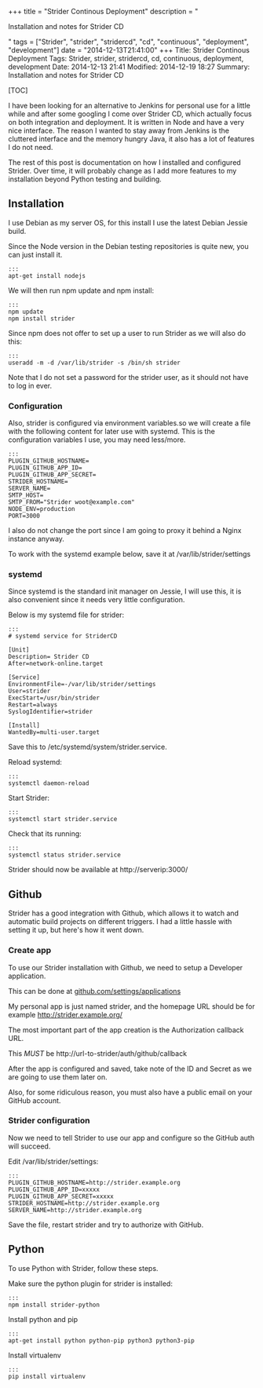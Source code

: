 +++
title = "Strider Continous Deployment"
description = "<p>Installation and notes for Strider CD</p>"
tags = ["Strider", "strider", "stridercd", "cd", "continuous", "deployment", "development"]
date = "2014-12-13T21:41:00"
+++
Title: Strider Continous Deployment
Tags: Strider, strider, stridercd, cd, continuous, deployment, development
Date: 2014-12-13 21:41
Modified: 2014-12-19 18:27
Summary: Installation and notes for Strider CD

[TOC]

I have been looking for an alternative to Jenkins for personal use for a little while and after some googling I come over Strider CD, which actually focus on both integration and deployment. It is written in Node and have a very nice interface. The reason I wanted to stay away from Jenkins is the cluttered interface and the memory hungry Java, it also has a lot of features I do not need.

The rest of this post is documentation on how I installed and configured Strider. Over time, it will probably change as I add more features to my installation beyond Python testing and building.

## Installation
I use Debian as my server OS, for this install I use the latest Debian Jessie build.

Since the Node version in the Debian testing repositories is quite new, you can just install it.

    :::
    apt-get install nodejs

We will then run npm update and npm install:

    :::
    npm update
    npm install strider

Since npm does not offer to set up a user to run Strider as we will also do this:

    :::
    useradd -m -d /var/lib/strider -s /bin/sh strider

Note that I do not set a password for the strider user, as it should not have to log in ever.

### Configuration
Also, strider is configured via environment variables.so we will create a file with the following content for later use with systemd. This is the configuration variables I use, you may need less/more.

    :::
    PLUGIN_GITHUB_HOSTNAME=
    PLUGIN_GITHUB_APP_ID=
    PLUGIN_GITHUB_APP_SECRET=
    STRIDER_HOSTNAME=
    SERVER_NAME=
    SMTP_HOST=
    SMTP_FROM="Strider woot@example.com"
    NODE_ENV=production
    PORT=3000

I also do not change the port since I am going to proxy it behind a Nginx instance anyway.

To work with the systemd example below, save it at /var/lib/strider/settings

### systemd
Since systemd is the standard init manager on Jessie, I will use this, it is also convenient since it needs very little configuration.

Below is my systemd file for strider:

    :::
    # systemd service for StriderCD

    [Unit]
    Description= Strider CD
    After=network-online.target

    [Service]
    EnvironmentFile=-/var/lib/strider/settings
    User=strider
    ExecStart=/usr/bin/strider
    Restart=always
    SyslogIdentifier=strider

    [Install]
    WantedBy=multi-user.target

Save this to /etc/systemd/system/strider.service.

Reload systemd:

    :::
    systemctl daemon-reload

Start Strider:

    :::
    systemctl start strider.service

Check that its running:

    :::
    systemctl status strider.service

Strider should now be available at http://serverip:3000/

## Github
Strider has a good integration with Github, which allows it to watch and automatic build projects on different triggers. I had a little hassle with setting it up, but here's how it went down.

### Create app
To use our Strider installation with Github, we need to setup a Developer application.

This can be done at [github.com/settings/applications](https://github.com/settings/applications)

My personal app is just named strider, and the homepage URL should be for example http://strider.example.org/

The most important part of the app creation is the Authorization callback URL.

This _MUST_ be http://url-to-strider/auth/github/callback

After the app is configured and saved, take note of the ID and Secret as we are going to use them later on.

Also, for some ridiculous reason, you must also have a public email on your GitHub account.

### Strider configuration
Now we need to tell Strider to use our app and configure so the GitHub auth will succeed.

Edit /var/lib/strider/settings:

    :::
    PLUGIN_GITHUB_HOSTNAME=http://strider.example.org
    PLUGIN_GITHUB_APP_ID=xxxxx
    PLUGIN_GITHUB_APP_SECRET=xxxxx
    STRIDER_HOSTNAME=http://strider.example.org
    SERVER_NAME=http://strider.example.org

Save the file, restart strider and try to authorize with GitHub.

## Python
To use Python with Strider, follow these steps.

Make sure the python plugin for strider is installed:

    :::
    npm install strider-python

Install python and pip

    :::
    apt-get install python python-pip python3 python3-pip

Install virtualenv

    :::
    pip install virtualenv
